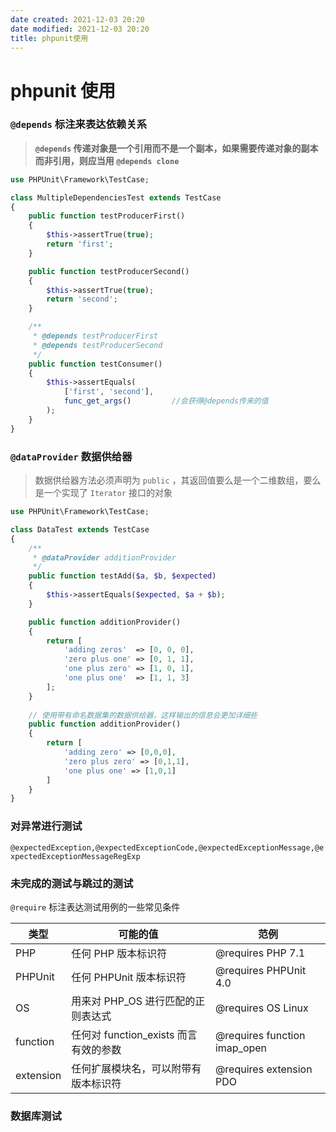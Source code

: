 ```yaml
---
date created: 2021-12-03 20:20
date modified: 2021-12-03 20:20
title: phpunit使用
---
```

# phpunit 使用

### `@depends` 标注来表达依赖关系

> **`@depends` 传递对象是一个引用而不是一个副本，如果需要传递对象的副本而非引用，则应当用 `@depends clone`**

```php
use PHPUnit\Framework\TestCase;

class MultipleDependenciesTest extends TestCase
{
    public function testProducerFirst()
    {
        $this->assertTrue(true);
        return 'first';
    }

    public function testProducerSecond()
    {
        $this->assertTrue(true);
        return 'second';
    }

    /**
     * @depends testProducerFirst
     * @depends testProducerSecond
     */
    public function testConsumer()
    {
        $this->assertEquals(
            ['first', 'second'],
            func_get_args()			//会获得@depends传来的值
        );
    }
}
```

### `@dataProvider` 数据供给器

> 数据供给器方法必须声明为 `public` ，其返回值要么是一个二维数组，要么是一个实现了 `Iterator` 接口的对象

```php
use PHPUnit\Framework\TestCase;

class DataTest extends TestCase
{
    /**
     * @dataProvider additionProvider
     */
    public function testAdd($a, $b, $expected)
    {
        $this->assertEquals($expected, $a + $b);
    }

    public function additionProvider()
    {
        return [
            'adding zeros'  => [0, 0, 0],
            'zero plus one' => [0, 1, 1],
            'one plus zero' => [1, 0, 1],
            'one plus one'  => [1, 1, 3]
        ];
    }
    
    // 使用带有命名数据集的数据供给器，这样输出的信息会更加详细些
    public function additionProvider()
    {
        return [
            'adding zero' => [0,0,0],
            'zero plus zero' => [0,1,1],
            'one plus one' => [1,0,1]
        ]
    }
}
```

### 对异常进行测试

`@expectedException,@expectedExceptionCode,@expectedExceptionMessage,@expectedExceptionMessageRegExp`

### 未完成的测试与跳过的测试

`@require` 标注表达测试用例的一些常见条件

| 类型      | 可能的值                              | 范例                         |
| --------- | ------------------------------------- | ---------------------------- |
| PHP       | 任何 PHP 版本标识符                   | @requires PHP 7.1            |
| PHPUnit   | 任何 PHPUnit 版本标识符               | @requires PHPUnit 4.0        |
| OS        | 用来对 PHP_OS 进行匹配的正则表达式    | @requires OS Linux           |
| function  | 任何对 function_exists 而言有效的参数 | @requires function imap_open |
| extension | 任何扩展模块名，可以附带有版本标识符  | @requires extension PDO      |

### 数据库测试

